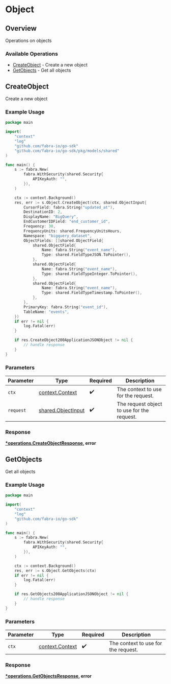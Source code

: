 # Object

## Overview

Operations on objects

### Available Operations

* [CreateObject](#createobject) - Create a new object
* [GetObjects](#getobjects) - Get all objects

## CreateObject

Create a new object

### Example Usage

```go
package main

import(
	"context"
	"log"
	"github.com/fabra-io/go-sdk"
	"github.com/fabra-io/go-sdk/pkg/models/shared"
)

func main() {
    s := fabra.New(
        fabra.WithSecurity(shared.Security{
            APIKeyAuth: "",
        }),
    )

    ctx := context.Background()
    res, err := s.Object.CreateObject(ctx, shared.ObjectInput{
        CursorField: fabra.String("updated_at"),
        DestinationID: 2,
        DisplayName: "BigQuery",
        EndCustomerIDField: "end_customer_id",
        Frequency: 30,
        FrequencyUnits: shared.FrequencyUnitsHours,
        Namespace: "bigquery_dataset",
        ObjectFields: []shared.ObjectField{
            shared.ObjectField{
                Name: fabra.String("event_name"),
                Type: shared.FieldTypeJSON.ToPointer(),
            },
            shared.ObjectField{
                Name: fabra.String("event_name"),
                Type: shared.FieldTypeInteger.ToPointer(),
            },
            shared.ObjectField{
                Name: fabra.String("event_name"),
                Type: shared.FieldTypeTimestamp.ToPointer(),
            },
        },
        PrimaryKey: fabra.String("event_id"),
        TableName: "events",
    })
    if err != nil {
        log.Fatal(err)
    }

    if res.CreateObject200ApplicationJSONObject != nil {
        // handle response
    }
}
```

### Parameters

| Parameter                                                | Type                                                     | Required                                                 | Description                                              |
| -------------------------------------------------------- | -------------------------------------------------------- | -------------------------------------------------------- | -------------------------------------------------------- |
| `ctx`                                                    | [context.Context](https://pkg.go.dev/context#Context)    | :heavy_check_mark:                                       | The context to use for the request.                      |
| `request`                                                | [shared.ObjectInput](../../models/shared/objectinput.md) | :heavy_check_mark:                                       | The request object to use for the request.               |


### Response

**[*operations.CreateObjectResponse](../../models/operations/createobjectresponse.md), error**


## GetObjects

Get all objects

### Example Usage

```go
package main

import(
	"context"
	"log"
	"github.com/fabra-io/go-sdk"
)

func main() {
    s := fabra.New(
        fabra.WithSecurity(shared.Security{
            APIKeyAuth: "",
        }),
    )

    ctx := context.Background()
    res, err := s.Object.GetObjects(ctx)
    if err != nil {
        log.Fatal(err)
    }

    if res.GetObjects200ApplicationJSONObject != nil {
        // handle response
    }
}
```

### Parameters

| Parameter                                             | Type                                                  | Required                                              | Description                                           |
| ----------------------------------------------------- | ----------------------------------------------------- | ----------------------------------------------------- | ----------------------------------------------------- |
| `ctx`                                                 | [context.Context](https://pkg.go.dev/context#Context) | :heavy_check_mark:                                    | The context to use for the request.                   |


### Response

**[*operations.GetObjectsResponse](../../models/operations/getobjectsresponse.md), error**

